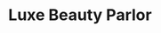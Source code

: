 ---
title: "Luxe Beauty Parlor"
url: /mineral-wells/luxe-beauty-parlor-southeast-1st-street/
shop: beauty
---